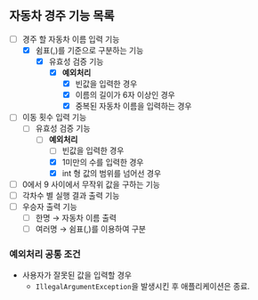 ## 자동차 경주 기능 목록

- [ ] 경주 할 자동차 이름 입력 기능
  - [x] 쉼표(,)를 기준으로 구분하는 기능
    - [x] 유효성 검증 기능
      - [x] **예외처리**
        - [x] 빈값을 입력한 경우
        - [x] 이름의 길이가 6자 이상인 경우
        - [x] 중복된 자동차 이름을 입력하는 경우
- [ ] 이동 횟수 입력 기능
  - [ ] 유효성 검증 기능
    - [ ] **예외처리**
      - [ ] 빈값을 입력한 경우
      - [x] 1미만의 수를 입력한 경우 
      - [x] int 형 값의 범위를 넘어선 경우
- [ ] 0에서 9 사이에서 무작위 값을 구하는 기능
- [ ] 각차수 별 실행 결과 출력 기능
- [ ] 우승자 출력 기능
  - [ ] 한명 &rightarrow; 자동차 이름 출력
  - [ ] 여러명 &rightarrow; 쉼표(,)를 이용하여 구분

### 예외처리 공통 조건
- 사용자가 잘못된 값을 입력할 경우
  - `IllegalArgumentException`을 발생시킨 후 애플리케이션은 종료.